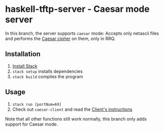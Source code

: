 # haskell-tftp-server - Caesar mode server
In this branch, the server supports `caesar` mode: Accepts only netascii files and performs the [Caesar cipher](https://en.wikipedia.org/wiki/Caesar_cipher) on them, only in RRQ.

## Installation

1. [Install Stack](https://docs.haskellstack.org/en/stable/install_and_upgrade)
1. `stack setup` installs dependencies
1. `stack build` compiles the program

## Usage

1. `stack run [portNum=69]`
2. Check out `caesar-client` and read the [Client's instructions](https://github.com/lipusal/haskell-tftp-server/blob/caesar-client/README.md)

Note that all other functions still work normally, this branch only adds support for Caesar mode.